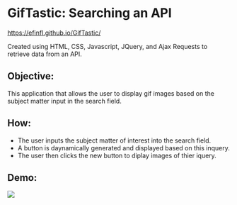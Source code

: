 # GifTastic: Searching an API
https://efinfl.github.io/GifTastic/

Created using HTML, CSS, Javascript, JQuery, and Ajax Requests to retrieve data from an API.

## Objective:
This application that allows the user to display gif images based on the subject matter input in the search field.

## How:
* The user inputs the subject matter of interest into the search field.
* A button is daynamically generated and displayed based on this inquery.
* The user then clicks the new button to diplay images of thier iquery.

## Demo:
<img src="https://github.com/efinfl/GifTastic/blob/master/GifTastic_Demo.gif">
